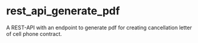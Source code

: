 # rest_api_generate_pdf
A REST-API with an endpoint to generate pdf for creating cancellation letter of cell phone contract.
